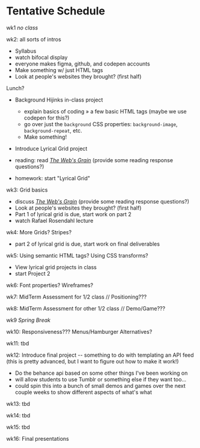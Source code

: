 # Tentative Schedule

wk1 _no class_

wk2: all sorts of intros

- Syllabus
- watch bifocal display
- everyone makes figma, github, and codepen accounts
- Make something w/ just HTML tags
- Look at people's websites they brought? (first half)

Lunch?

- Background Hijinks in-class project

  - explain basics of coding » a few basic HTML tags (maybe we use codepen for this?)
  - go over just the `background` CSS properties: `background-image`, `background-repeat`, etc.
  - Make something!

- Introduce Lyrical Grid project

- reading: read [_The Web's Grain_](http://frankchimero.com/writing/the-webs-grain/) (provide some reading response questions?)

- homework: start "Lyrical Grid"

wk3: Grid basics

- discuss [_The Web's Grain_](http://frankchimero.com/writing/the-webs-grain/) (provide some reading response questions?)
- Look at people's websites they brought? (first half)
- Part 1 of lyrical grid is due, start work on part 2
- watch Rafael Rosendahl lecture

wk4: More Grids? Stripes?

- part 2 of lyrical grid is due, start work on final deliverables

wk5: Using semantic HTML tags? Using CSS transforms?

- View lyrical grid projects in class
- start Project 2

wk6: Font properties? Wireframes?

wk7: MidTerm Assessment for 1/2 class // Positioning???

wk8: MidTerm Assessment for other 1/2 class // Demo/Game???

wk9 _Spring Break_

wk10: Responsiveness??? Menus/Hamburger Alternatives?

wk11: tbd

wk12: Introduce final project -- something to do with templating an API feed (this is pretty advanced, but I want to figure out how to make it work!)

- Do the behance api based on some other things I've been working on
- will allow students to use Tumblr or something else if they want too...
- could spin this into a bunch of small demos and games over the next couple weeks to show different aspects of what's what

wk13: tbd

wk14: tbd

wk15: tbd

wk16: Final presentations
